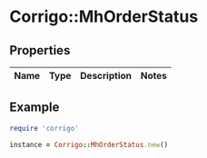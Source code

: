 # Corrigo::MhOrderStatus

## Properties

| Name | Type | Description | Notes |
| ---- | ---- | ----------- | ----- |

## Example

```ruby
require 'corrigo'

instance = Corrigo::MhOrderStatus.new()
```


